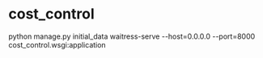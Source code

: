 # cost_control
python manage.py initial_data
waitress-serve --host=0.0.0.0 --port=8000 cost_control.wsgi:application

